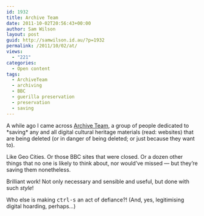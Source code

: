 ```yaml
---
id: 1932
title: Archive Team
date: 2011-10-02T20:56:43+00:00
author: Sam Wilson
layout: post
guid: http://samwilson.id.au/?p=1932
permalink: /2011/10/02/at/
views:
  - "221"
categories:
  - Open content
tags:
  - ArchiveTeam
  - archiving
  - BBC
  - guerilla preservation
  - preservation
  - saving
---
```

A while ago I came across [Archive Team](http://www.archiveteam.org), a group of people dedicated to \*saving\* any and all digital cultural heritage materials (read: websites) that are being deleted (or in danger of being deleted; or just because they want to).

Like Geo Cities. Or those BBC sites that were closed. Or a dozen other things that no one is likely to think about, nor would’ve missed — but they’re saving them nonetheless.

Brilliant work! Not only necessary and sensible and useful, but done with such _style_!

Who else is making <kbd>ctrl-s</kbd> an act of defiance?! (And, yes, legitimising digital hoarding, perhaps…)